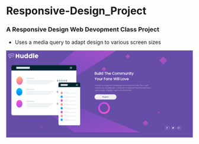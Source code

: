 # Responsive-Design_Project


### A Responsive Design Web Devopment Class Project
* Uses a media query to adapt design to various screen sizes

<img src="screenshot Responsive Design Project 1.PNG" width=600>



